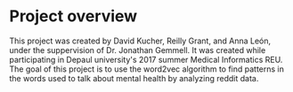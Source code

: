 # Project overview

This project was created by David Kucher, Reilly Grant, and Anna León, 
under the suppervision of Dr. Jonathan Gemmell. It was created while
participating in Depaul university's 2017 summer Medical Informatics REU.
The goal of this project is to use the word2vec algorithm to find patterns
in the words used to talk about mental health by analyzing reddit data.
